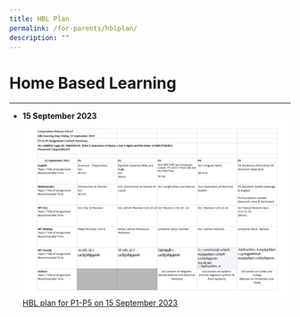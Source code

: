 ```yaml
---
title: HBL Plan
permalink: /for-parents/hblplan/
description: ""
---
```

Home Based Learning
==================

--------
* **15 September 2023**
![](/images/hbl15sep2023.PNG)
[HBL plan for P1-P5 on 15 September 2023](/files/hbl%20plan%20for%202023%20psle%20lc%20&%20written%20exam%20days%20%20-%20friday,%2015%20sept%20(lc).pdf)